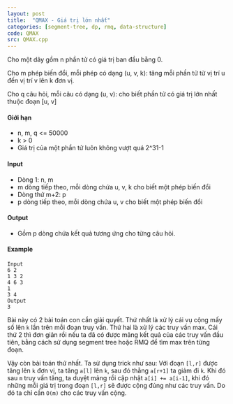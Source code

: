 ```yaml
---
layout: post
title:  "QMAX - Giá trị lớn nhất"
categories: [segment-tree, dp, rmq, data-structure]
code: QMAX
src: QMAX.cpp
---
```




  


Cho một dãy gồm n phần tử có giá trị ban đầu bằng 0.

Cho m phép biến đổi, mỗi phép có dạng (u, v, k): tăng mỗi phần tử từ vị trí u đến vị trí v lên k đơn vị.

Cho q câu hỏi, mỗi câu có dạng (u, v): cho biết phần tử có giá trị lớn nhất thuộc đoạn \[u, v\]

#### Giới hạn

*   n, m, q <= 50000
*   k > 0
*   Giá trị của một phần tử luôn không vượt quá 2^31\-1

#### Input

*   Dòng 1: n, m
*   m dòng tiếp theo, mỗi dòng chứa u, v, k cho biết một phép biến đổi
*   Dòng thứ m+2: p
*   p dòng tiếp theo, mỗi dòng chứa u, v cho biết một phép biến đổi  
    

#### Output

*   Gồm p dòng chứa kết quả tương ứng cho từng câu hỏi.

#### Example

```
Input
6 2
1 3 2
4 6 3
1
3 4
Output
3

```

<!--more-->



Bài này có 2 bài toán con cần giải quyết. Thứ nhất là xử lý cái vụ cộng mấy số lên `k` lần trên mỗi đoạn truy vấn. Thứ hai là xử lý các truy vấn max. Cái thứ 2 thì đơn giản rồi nếu ta đã có được mảng kết quả của các truy vấn đầu tiên, bằng cách sử dụng segment tree hoặc RMQ để tìm max trên từng đoạn.

Vậy còn bài toán thứ nhất. Ta sử dụng trick như sau: Với đoạn `[l,r]` được tăng lên `k` đơn vị, ta tăng `a[l]` lên `k`, sau đó thằng `a[r+1]` ta giảm đi `k`. Khi đó sau `m` truy vấn tăng, ta duyệt mảng rồi cập nhật `a[i] += a[i-1]`, khi đó những mỗi giá trị trong đoạn `[l,r]` sẽ được cộng đúng như các truy vấn. Do đó ta chỉ cần `O(m)` cho các truy vấn cộng.
